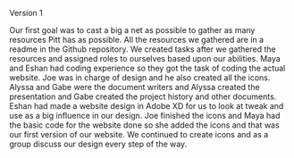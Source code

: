 Version 1

Our first goal was to cast a big a net as possible to gather as many resources Pitt has as possible.  All the resources we gathered are in a readme in the Github repository.  We created tasks after we gathered the resources and assigned roles to ourselves based upon our abilities.  Maya and Eshan had coding experience so they got the task of coding the actual website.  Joe was in charge of design and he also created all the icons.  Alyssa and Gabe were the document writers and Alyssa created the presentation and Gabe created the project history and other documents.  Eshan had made a website design in Adobe XD for us to look at tweak and use as a big influence in our design.  Joe finished the icons and Maya had the basic code for the website done so she added the icons and that was our first version of our website.  We continued to create icons and as a group discuss our design every step of the way.
